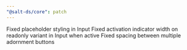 ```yaml
---
"@salt-ds/core": patch
---
```


Fixed placeholder styling in Input
Fixed activation indicator width on readonly variant in Input when active
Fixed spacing between multiple adornment buttons
